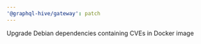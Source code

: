 ```yaml
---
'@graphql-hive/gateway': patch
---
```


Upgrade Debian dependencies containing CVEs in Docker image
